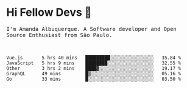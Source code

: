 # Hi Fellow Devs :wave:
   
<p>
  <samp>
    I'm Amanda Albuquerque. A Software developer and Open Source Enthusiast from São Paulo.
  </samp>

  
<!--   [![Twitter Follow](https://img.shields.io/twitter/follow/alalbux?style=social)](https://www.twitter.com/alalbux)
  [![Linkedin Badge](https://img.shields.io/badge/-alalbux-blue?style=flat-square&logo=Linkedin&logoColor=white&link=https://www.linkedin.com/in/alalbux/)](https://www.linkedin.com/in/alalbux/)
  [![Medium Badge](https://img.shields.io/badge/-alalbux-black?style=flat-square&logo=Medium&logoColor=white&link=https://medium.com/@alalbux)](https://medium.com/@alalbux) -->
</p>

  <br/>
  

<!--START_SECTION:waka-->
```text
Vue.js       5 hrs 40 mins   █████████░░░░░░░░░░░░░░░░   35.84 % 
JavaScript   5 hrs 9 mins    ████████░░░░░░░░░░░░░░░░░   32.55 % 
Other        3 hrs 2 mins    ████▓░░░░░░░░░░░░░░░░░░░░   19.17 % 
GraphQL      49 mins         █▒░░░░░░░░░░░░░░░░░░░░░░░   05.16 % 
Go           33 mins         █░░░░░░░░░░░░░░░░░░░░░░░░   03.50 % 
```
<!--END_SECTION:waka-->

